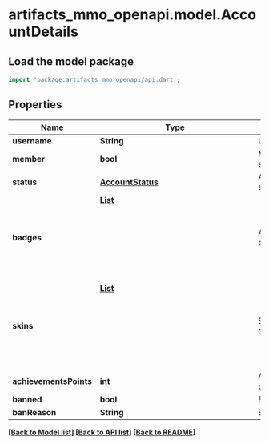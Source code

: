 # artifacts_mmo_openapi.model.AccountDetails

## Load the model package
```dart
import 'package:artifacts_mmo_openapi/api.dart';
```

## Properties
Name | Type | Description | Notes
------------ | ------------- | ------------- | -------------
**username** | **String** | Username. | 
**member** | **bool** | Member status. | 
**status** | [**AccountStatus**](AccountStatus.md) | Account status. | 
**badges** | [**List<Object>**](Object.md) | Account badges. | [optional] [default to const []]
**skins** | [**List<Object>**](Object.md) | Skins owned. | [default to const []]
**achievementsPoints** | **int** | Achievement points. | 
**banned** | **bool** | Banned. | 
**banReason** | **String** | Ban reason. | [optional] 

[[Back to Model list]](../README.md#documentation-for-models) [[Back to API list]](../README.md#documentation-for-api-endpoints) [[Back to README]](../README.md)


